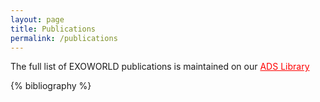 ```yaml
---
layout: page
title: Publications
permalink: /publications
---
```


The full list of EXOWORLD publications is maintained on our <a href="https://ui.adsabs.harvard.edu/public-libraries/ICkn29JGQsOW0tpf9rYlIA" style="color:#FF0000;">ADS Library</a>


{% bibliography %}